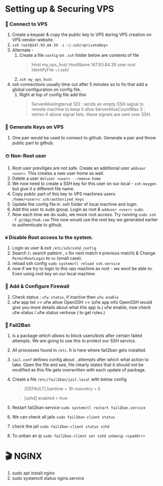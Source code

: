 # Setting up & Securing VPS

### 🔌 Connect to VPS

1. Create a keypair & copy the public key to VPS during VPS creation on VPS vendor website.
2. `ssh root@147.93.84.39 -i ~/.ssh/<privateKey>`
3. Alternate -
   1. Create a file `config` on `.ssh` folder below are contents of file
      > Host my_vps_host
      > HostName 147.93.84.39
      > user root
      > IdentifyFile ~/.ssh/<privateKey>
   2. `ssh my_vps_host`
4. ssh connections usually time out after 5 minutes so to fix that add a global configuration on config file.
   1. Right at top of config file add this
      > ServerAliveIngterval 120 : sends an empty SSH signal to remote machine to keep it alive
      > ServerAliveCountMax 3 : retries if above signal fails. these signals are sent over SSH.

### 🔑 Generate Keys on VPS

1. One pair would be used to connect to github. Generate a pair and throw public part to github.

### ⛄️ Non-Root user

1. Root user previliges are not safe. Create an additional user `adduser <user>`. This creates a new user home as well.
2. Delete a user `deluser <user> --remove-home`
3. We now need to create a SSH key for this user on our local - `ssh-keygen` but give it a different file name.
4. Copy public part of this key to VPS machines users: `/home/<user>/.ssh/authorized_keys`
5. Update the config file in .ssh folder of local machine and login.
6. Add this user to sudo group. Login as root & `adduser <user> sudo`.
7. Now each time we do sudo, we mock root access. Try running `sudo ssh -T git@github.com` This now would use the root key we generated earlier to authenticate to github.

### 💀 Disable Root access to the system.

1. Login as user & exit `/etc/ssh/sshd_config`
2. Search (`\` search pattern , `n` for next match `N` previous match) & Change `PermitRootLogin` to `no` (small case).
3. reload ssh config `sudo systemctl reload ssh.service`
4. now if we try to login to this vps machine as root - we wont be able to. Even using root key on our local machine.

### 🧱 Add & Configure Firewall

1. Check status : `ufw status`, if inactive then `ufw enable`
2. ufw app list >> ufw allow OpenSSH >> (ufw app info OpenSSH would give you more details about what this app is.)
   ufw enable, now check ufw status / ufw status verbose ( to get rules.)

### 🛑 Fail2Ban

1. is a package which allows to block users/bots after certain failed attempts. We are going to use this to protect our SSH service.
2. All processes found in `/etc`. It is here where fail2ban gets installed.
3. `jail.conf` defines config about , attempts after which what action to take. Open the file and see, file clearly states that it should not be modified as this file gets overwritten with each update of package.
4. Create a file `/etc/fail2ban/jail.local` with below config

   > [DEFAULT]
   > bantime = 3h
   > maxretry = 5

   > [sshd]
   > enabled = true

5. Restart fail2ban service `sudo systemctl restart fail2ban.service`
6. We can check all jails `sudo fail2ban-client status`
7. check the jail `sudo fail2ban-client status sshd`
8. To unban an ip `sudo fail2ban-client set sshd unbanip <ipaddrr>`

# 🎬 NGINX

1. sudo apt install nginx
2. sudo systemctl status nginx.service
